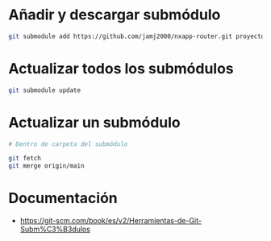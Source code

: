 # Añadir y descargar submódulo

```sh
git submodule add https://github.com/jamj2000/nxapp-router.git proyectos/tema4/nxapp-router
```

# Actualizar todos los submódulos

```sh
git submodule update
```


# Actualizar un submódulo

```sh
# Dentro de carpeta del submódulo

git fetch
git merge origin/main
```

# Documentación

- https://git-scm.com/book/es/v2/Herramientas-de-Git-Subm%C3%B3dulos 
